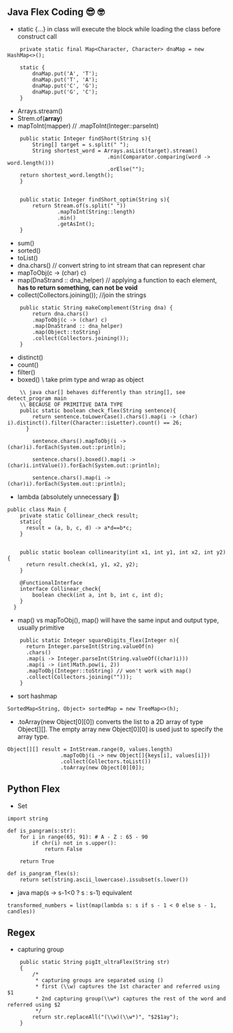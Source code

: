 ## Java Flex Coding :sunglasses: :nerd_face:
- static {...} in class will execute the block while loading the class before construct call
```
    private static final Map<Character, Character> dnaMap = new HashMap<>();

    static {
        dnaMap.put('A', 'T');
        dnaMap.put('T', 'A');
        dnaMap.put('C', 'G');
        dnaMap.put('G', 'C');
    }
```
- Arrays.stream()
- Strem.of(__array__)
- mapToInt(mapper) // .mapToInt(Integer::parseInt)
```
    public static Integer findShort(String s){
        String[] target = s.split(" ");
        String shortest_word = Arrays.asList(target).stream()
                                .min(Comparator.comparing(word -> word.length()))
                                .orElse("");
    return shortest_word.length();
    }


    public static Integer findShort_optim(String s){
        return Stream.of(s.split(" "))
                .mapToInt(String::length)
                .min()
                .getAsInt();
    }
```
- sum()
- sorted()
- toList()
- dna.chars() // convert string to int stream that can represent char
- mapToObj(c -> (char) c)
- map(DnaStrand :: dna_helper) // applying a function to each element, __has to return something, can not be void__
- collect(Collectors.joining()); //join the strings
```
    public static String makeComplement(String dna) {
        return dna.chars()
        .mapToObj(c -> (char) c)
        .map(DnaStrand :: dna_helper)
        .map(Object::toString)
        .collect(Collectors.joining());
    }
```
- distinct()
- count()
- filter()
- boxed() \\ take prim type and wrap as object
```
    \\ java char[] behaves differently than string[], see detect_program main
    \\ BECAUSE OF PRIMITIVE DATA TYPE
    public static boolean check_flex(String sentence){
        return sentence.toLowerCase().chars().map(i -> (char) i).distinct().filter(Character::isLetter).count() == 26;
      }

        sentence.chars().mapToObj(i -> (char)i).forEach(System.out::println);

        sentence.chars().boxed().map(i -> (char)i.intValue()).forEach(System.out::println);

        sentence.chars().map(i -> (char)i).forEach(System.out::println);
```
- lambda (absolutely unnecessary :rofl:)
```
public class Main {
    private static Collinear_check result;
    static{
      result = (a, b, c, d) -> a*d==b*c;
    }
    
    
    public static boolean collinearity(int x1, int y1, int x2, int y2) {
      return result.check(x1, y1, x2, y2);
    }
    
    @FunctionalInterface
    interface Collinear_check{
        boolean check(int a, int b, int c, int d);
    }
  }
```
- map() vs mapToObj(), map() will have the same input and output type, usually primitive
```
    public static Integer squareDigits_flex(Integer n){
      return Integer.parseInt(String.valueOf(n)
      .chars()
      .map(i -> Integer.parseInt(String.valueOf((char)i)))
      .map(i -> (int)Math.pow(i, 2))
      .mapToObj(Integer::toString) // won't work with map()
      .collect(Collectors.joining("")));
    }
```
- sort hashmap
```
SortedMap<String, Object> sortedMap = new TreeMap<>(h);
```
- .toArray(new Object[0][0]) converts the list to a 2D array of type Object[][]. The empty array new Object[0][0] is used just to specify the array type.
```
Object[][] result = IntStream.range(0, values.length)
                 .mapToObj(i -> new Object[]{keys[i], values[i]})
                 .collect(Collectors.toList())
                 .toArray(new Object[0][0]);

```

## Python Flex
- Set
```
import string

def is_pangram(s:str):
    for i in range(65, 91): # A - Z : 65 - 90
        if chr(i) not in s.upper():
            return False
        
    return True

def is_pangram_flex(s):
    return set(string.ascii_lowercase).issubset(s.lower())
```
- java map(s -> s-1<0 ? s : s-1) equivalent
```
transformed_numbers = list(map(lambda s: s if s - 1 < 0 else s - 1, candles))
```
## Regex
- capturing group
```
    public static String pigIt_ultraFlex(String str)
    {
        /*
         * capturing groups are separated using ()
         * first (\\w) captures the 1st character and referred using $1
         * 2nd capturing group(\\w*) captures the rest of the word and referred using $2
         */
        return str.replaceAll("(\\w)(\\w*)", "$2$1ay");
    }
```